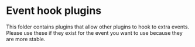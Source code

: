 # Event hook plugins
This folder contains plugins that allow other plugins to hook to extra events. Please use these if they exist for the event you want to use because they are more stable.
